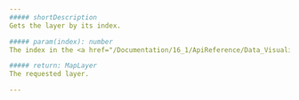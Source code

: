 ```yaml
---
##### shortDescription
Gets the layer by its index.

##### param(index): number
The index in the <a href="/Documentation/16_1/ApiReference/Data_Visualization_Widgets/dxVectorMap/Configuration/layers/">layers</a> array.

##### return: MapLayer
The requested layer.

---
```


